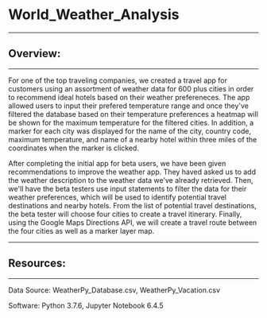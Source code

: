 # World_Weather_Analysis

---
## Overview:
---
   For one of the top traveling companies, we created a travel app for customers using an assortment of weather data for 600 plus cities in order to recommend ideal hotels based on their weather prefereneces. The app allowed users to input their prefered temperature range and once they've filtered the database based on their temperature preferences a heatmap will be shown for the maximum temperature for the filtered cities. In addition, a marker for each city was displayed for the name of the city, country code, maximum temperature, and name of a nearby hotel within three miles of the coordinates when the marker is clicked. 
  
   After completing the initial app for beta users, we have been given recommendations to improve the weather app. They haved asked us to add the weather description to the weather data we’ve already retrieved. Then, we'll have the beta testers use input statements to filter the data for their weather preferences, which will be used to identify potential travel destinations and nearby hotels. From the list of potential travel destinations, the beta tester will choose four cities to create a travel itinerary. Finally, using the Google Maps Directions API, we will create a travel route between the four cities as well as a marker layer map.
  
---
## Resources:
---

Data Source: WeatherPy_Database.csv, WeatherPy_Vacation.csv

Software: Python 3.7.6, Jupyter Notebook 6.4.5
